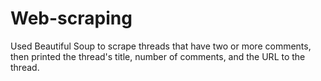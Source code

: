 # Web-scraping

Used Beautiful Soup to scrape threads that have two or more comments, then printed the thread's title, number of comments, and the URL to the thread.
